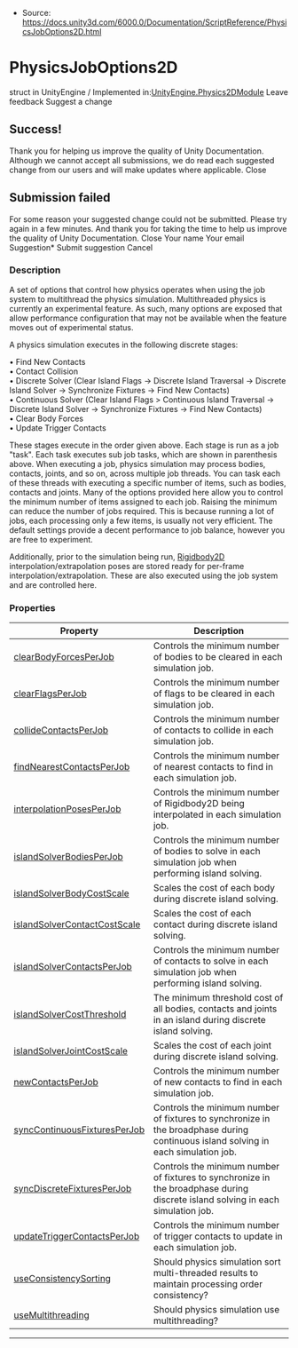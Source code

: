 * Source: https://docs.unity3d.com/6000.0/Documentation/ScriptReference/PhysicsJobOptions2D.html

# PhysicsJobOptions2D
struct in UnityEngine
/
Implemented in:[UnityEngine.Physics2DModule](https://docs.unity3d.com/6000.0/Documentation/ScriptReference/UnityEngine.Physics2DModule.html)
Leave feedback
Suggest a change
## Success!
Thank you for helping us improve the quality of Unity Documentation. Although we cannot accept all submissions, we do read each suggested change from our users and will make updates where applicable.
Close
## Submission failed
For some reason your suggested change could not be submitted. Please <a>try again</a> in a few minutes. And thank you for taking the time to help us improve the quality of Unity Documentation.
Close
Your name Your email Suggestion* Submit suggestion
Cancel
### Description
A set of options that control how physics operates when using the job system to multithread the physics simulation.
Multithreaded physics is currently an experimental feature. As such, many options are exposed that allow performance configuration that may not be available when the feature moves out of experimental status.  
  
A physics simulation executes in the following discrete stages:  
  
• Find New Contacts  
• Contact Collision  
• Discrete Solver (Clear Island Flags -> Discrete Island Traversal -> Discrete Island Solver -> Synchronize Fixtures -> Find New Contacts)  
• Continuous Solver (Clear Island Flags > Continuous Island Traversal -> Discrete Island Solver -> Synchronize Fixtures -> Find New Contacts)  
• Clear Body Forces  
• Update Trigger Contacts  
  
These stages execute in the order given above. Each stage is run as a job "task". Each task executes sub job tasks, which are shown in parenthesis above. When executing a job, physics simulation may process bodies, contacts, joints, and so on, across multiple job threads. You can task each of these threads with executing a specific number of items, such as bodies, contacts and joints. Many of the options provided here allow you to control the minimum number of items assigned to each job. Raising the minimum can reduce the number of jobs required. This is because running a lot of jobs, each processing only a few items, is usually not very efficient. The default settings provide a decent performance to job balance, however you are free to experiment.  
  
Additionally, prior to the simulation being run, [Rigidbody2D](https://docs.unity3d.com/6000.0/Documentation/ScriptReference/Rigidbody2D.html) interpolation/extrapolation poses are stored ready for per-frame interpolation/extrapolation. These are also executed using the job system and are controlled here.
### Properties
Property | Description  
---|---  
[clearBodyForcesPerJob](https://docs.unity3d.com/6000.0/Documentation/ScriptReference/PhysicsJobOptions2D-clearBodyForcesPerJob.html) | Controls the minimum number of bodies to be cleared in each simulation job.  
[clearFlagsPerJob](https://docs.unity3d.com/6000.0/Documentation/ScriptReference/PhysicsJobOptions2D-clearFlagsPerJob.html) | Controls the minimum number of flags to be cleared in each simulation job.  
[collideContactsPerJob](https://docs.unity3d.com/6000.0/Documentation/ScriptReference/PhysicsJobOptions2D-collideContactsPerJob.html) | Controls the minimum number of contacts to collide in each simulation job.  
[findNearestContactsPerJob](https://docs.unity3d.com/6000.0/Documentation/ScriptReference/PhysicsJobOptions2D-findNearestContactsPerJob.html) | Controls the minimum number of nearest contacts to find in each simulation job.  
[interpolationPosesPerJob](https://docs.unity3d.com/6000.0/Documentation/ScriptReference/PhysicsJobOptions2D-interpolationPosesPerJob.html) | Controls the minimum number of Rigidbody2D being interpolated in each simulation job.  
[islandSolverBodiesPerJob](https://docs.unity3d.com/6000.0/Documentation/ScriptReference/PhysicsJobOptions2D-islandSolverBodiesPerJob.html) | Controls the minimum number of bodies to solve in each simulation job when performing island solving.  
[islandSolverBodyCostScale](https://docs.unity3d.com/6000.0/Documentation/ScriptReference/PhysicsJobOptions2D-islandSolverBodyCostScale.html) | Scales the cost of each body during discrete island solving.  
[islandSolverContactCostScale](https://docs.unity3d.com/6000.0/Documentation/ScriptReference/PhysicsJobOptions2D-islandSolverContactCostScale.html) | Scales the cost of each contact during discrete island solving.  
[islandSolverContactsPerJob](https://docs.unity3d.com/6000.0/Documentation/ScriptReference/PhysicsJobOptions2D-islandSolverContactsPerJob.html) | Controls the minimum number of contacts to solve in each simulation job when performing island solving.  
[islandSolverCostThreshold](https://docs.unity3d.com/6000.0/Documentation/ScriptReference/PhysicsJobOptions2D-islandSolverCostThreshold.html) | The minimum threshold cost of all bodies, contacts and joints in an island during discrete island solving.  
[islandSolverJointCostScale](https://docs.unity3d.com/6000.0/Documentation/ScriptReference/PhysicsJobOptions2D-islandSolverJointCostScale.html) | Scales the cost of each joint during discrete island solving.  
[newContactsPerJob](https://docs.unity3d.com/6000.0/Documentation/ScriptReference/PhysicsJobOptions2D-newContactsPerJob.html) | Controls the minimum number of new contacts to find in each simulation job.  
[syncContinuousFixturesPerJob](https://docs.unity3d.com/6000.0/Documentation/ScriptReference/PhysicsJobOptions2D-syncContinuousFixturesPerJob.html) | Controls the minimum number of fixtures to synchronize in the broadphase during continuous island solving in each simulation job.  
[syncDiscreteFixturesPerJob](https://docs.unity3d.com/6000.0/Documentation/ScriptReference/PhysicsJobOptions2D-syncDiscreteFixturesPerJob.html) | Controls the minimum number of fixtures to synchronize in the broadphase during discrete island solving in each simulation job.  
[updateTriggerContactsPerJob](https://docs.unity3d.com/6000.0/Documentation/ScriptReference/PhysicsJobOptions2D-updateTriggerContactsPerJob.html) | Controls the minimum number of trigger contacts to update in each simulation job.  
[useConsistencySorting](https://docs.unity3d.com/6000.0/Documentation/ScriptReference/PhysicsJobOptions2D-useConsistencySorting.html) | Should physics simulation sort multi-threaded results to maintain processing order consistency?  
[useMultithreading](https://docs.unity3d.com/6000.0/Documentation/ScriptReference/PhysicsJobOptions2D-useMultithreading.html) | Should physics simulation use multithreading?  
* * *
